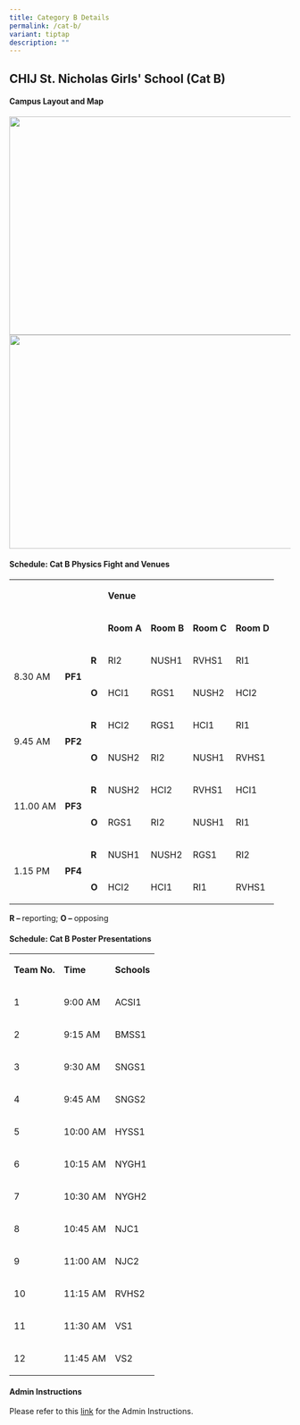 ```yaml
---
title: Category B Details
permalink: /cat-b/
variant: tiptap
description: ""
---
```

<h2><strong>CHIJ St. Nicholas Girls' School (Cat B)</strong></h2>
<h4>Campus Layout and Map</h4>
<div class="isomer-image-wrapper">
<img style="margin-left:0px;margin-top:0px;" height="391" width="679" src="https://lh7-rt.googleusercontent.com/docsz/AD_4nXcnvGohnYAko0Bmn69s8maU_smqnr8_3V0RRICu-u1ZOI8aXm0c3W4OXXPguTkijz2R36of9bkxfUNqPhwOJHWyjf1ZTy5pKv118iGzK8UY1PZPlmRjfaOlp68O6Y_9AqGsaUMkoOSxe85H5cfd4rU?key=--N09Ipa7FmkGCDHctzGtIXA">
</div>
<div class="isomer-image-wrapper">
<img style="margin-left:0px;margin-top:0px;" height="383" width="679" src="https://lh7-rt.googleusercontent.com/docsz/AD_4nXe4Fp0RgeMAqlah2nTzHGiPPfZbJG1p_ysIchIz0g3LeF9xgD9Ns7ZsHCWCMTQmpTvFacCkB0VKMQ4DFHE0rHD8NjW5crJQZTbapsYAbCZjw3tsdSZJV1PLjRUaoUoRMwqlA03RfVjCFFw2d9EPUgc?key=--N09Ipa7FmkGCDHctzGtIXA">
</div>
<p></p>
<h4>Schedule: Cat B Physics Fight and Venues</h4>
<table style="minWidth: 175px">
<colgroup>
<col>
<col>
<col>
<col>
<col>
<col>
<col>
</colgroup>
<tbody>
<tr>
<td rowspan="2" colspan="3">
<p><strong>&nbsp;&nbsp;</strong>
</p>
</td>
<td rowspan="1" colspan="4">
<p><strong>Venue</strong>
</p>
</td>
</tr>
<tr>
<td rowspan="1" colspan="1">
<p><strong>Room A</strong>
</p>
</td>
<td rowspan="1" colspan="1">
<p><strong>Room B</strong>
</p>
</td>
<td rowspan="1" colspan="1">
<p><strong>Room C</strong>
</p>
</td>
<td rowspan="1" colspan="1">
<p><strong>Room D</strong>
</p>
</td>
</tr>
<tr>
<td rowspan="2" colspan="1">
<p>8.30 AM</p>
</td>
<td rowspan="2" colspan="1">
<p><strong>PF1</strong>
</p>
</td>
<td rowspan="1" colspan="1">
<p><strong>R</strong>
</p>
</td>
<td rowspan="1" colspan="1">
<p>RI2</p>
</td>
<td rowspan="1" colspan="1">
<p>NUSH1</p>
</td>
<td rowspan="1" colspan="1">
<p>RVHS1</p>
</td>
<td rowspan="1" colspan="1">
<p>RI1</p>
</td>
</tr>
<tr>
<td rowspan="1" colspan="1">
<p><strong>O</strong>
</p>
</td>
<td rowspan="1" colspan="1">
<p>HCI1</p>
</td>
<td rowspan="1" colspan="1">
<p>RGS1</p>
</td>
<td rowspan="1" colspan="1">
<p>NUSH2</p>
</td>
<td rowspan="1" colspan="1">
<p>HCI2</p>
</td>
</tr>
<tr>
<td rowspan="2" colspan="1">
<p>9.45 AM</p>
</td>
<td rowspan="2" colspan="1">
<p><strong>PF2</strong>
</p>
</td>
<td rowspan="1" colspan="1">
<p><strong>R&nbsp;</strong>
</p>
</td>
<td rowspan="1" colspan="1">
<p>HCI2</p>
</td>
<td rowspan="1" colspan="1">
<p>RGS1</p>
</td>
<td rowspan="1" colspan="1">
<p>HCI1</p>
</td>
<td rowspan="1" colspan="1">
<p>RI1</p>
</td>
</tr>
<tr>
<td rowspan="1" colspan="1">
<p><strong>O</strong>
</p>
</td>
<td rowspan="1" colspan="1">
<p>NUSH2</p>
</td>
<td rowspan="1" colspan="1">
<p>RI2</p>
</td>
<td rowspan="1" colspan="1">
<p>NUSH1</p>
</td>
<td rowspan="1" colspan="1">
<p>RVHS1</p>
</td>
</tr>
<tr>
<td rowspan="2" colspan="1">
<p>11.00 AM</p>
</td>
<td rowspan="2" colspan="1">
<p><strong>PF3</strong>
</p>
</td>
<td rowspan="1" colspan="1">
<p><strong>R&nbsp;</strong>
</p>
</td>
<td rowspan="1" colspan="1">
<p>NUSH2</p>
</td>
<td rowspan="1" colspan="1">
<p>HCI2</p>
</td>
<td rowspan="1" colspan="1">
<p>RVHS1</p>
</td>
<td rowspan="1" colspan="1">
<p>HCI1</p>
</td>
</tr>
<tr>
<td rowspan="1" colspan="1">
<p><strong>O</strong>
</p>
</td>
<td rowspan="1" colspan="1">
<p>RGS1</p>
</td>
<td rowspan="1" colspan="1">
<p>RI2</p>
</td>
<td rowspan="1" colspan="1">
<p>NUSH1</p>
</td>
<td rowspan="1" colspan="1">
<p>RI1</p>
</td>
</tr>
<tr>
<td rowspan="2" colspan="1">
<p>1.15 PM</p>
</td>
<td rowspan="2" colspan="1">
<p><strong>PF4</strong>
</p>
</td>
<td rowspan="1" colspan="1">
<p><strong>R&nbsp;</strong>
</p>
</td>
<td rowspan="1" colspan="1">
<p>NUSH1</p>
</td>
<td rowspan="1" colspan="1">
<p>NUSH2</p>
</td>
<td rowspan="1" colspan="1">
<p>RGS1</p>
</td>
<td rowspan="1" colspan="1">
<p>RI2</p>
</td>
</tr>
<tr>
<td rowspan="1" colspan="1">
<p><strong>O</strong>
</p>
</td>
<td rowspan="1" colspan="1">
<p>HCI2</p>
</td>
<td rowspan="1" colspan="1">
<p>HCI1</p>
</td>
<td rowspan="1" colspan="1">
<p>RI1</p>
</td>
<td rowspan="1" colspan="1">
<p>RVHS1</p>
</td>
</tr>
</tbody>
</table>
<p><strong>R – </strong>reporting; <strong>O – </strong>opposing</p>
<h4>Schedule: Cat B Poster Presentations</h4>
<table style="minWidth: 75px">
<colgroup>
<col>
<col>
<col>
</colgroup>
<tbody>
<tr>
<td rowspan="1" colspan="1">
<p><strong>Team No.</strong>
</p>
</td>
<td rowspan="1" colspan="1">
<p><strong>Time</strong>
</p>
</td>
<td rowspan="1" colspan="1">
<p><strong>Schools</strong>
</p>
</td>
</tr>
<tr>
<td rowspan="1" colspan="1">
<p>1</p>
</td>
<td rowspan="1" colspan="1">
<p>9:00 AM</p>
</td>
<td rowspan="1" colspan="1">
<p>ACSI1</p>
</td>
</tr>
<tr>
<td rowspan="1" colspan="1">
<p>2</p>
</td>
<td rowspan="1" colspan="1">
<p>9:15 AM</p>
</td>
<td rowspan="1" colspan="1">
<p>BMSS1</p>
</td>
</tr>
<tr>
<td rowspan="1" colspan="1">
<p>3</p>
</td>
<td rowspan="1" colspan="1">
<p>9:30 AM</p>
</td>
<td rowspan="1" colspan="1">
<p>SNGS1</p>
</td>
</tr>
<tr>
<td rowspan="1" colspan="1">
<p>4</p>
</td>
<td rowspan="1" colspan="1">
<p>9:45 AM</p>
</td>
<td rowspan="1" colspan="1">
<p>SNGS2</p>
</td>
</tr>
<tr>
<td rowspan="1" colspan="1">
<p>5</p>
</td>
<td rowspan="1" colspan="1">
<p>10:00 AM</p>
</td>
<td rowspan="1" colspan="1">
<p>HYSS1</p>
</td>
</tr>
<tr>
<td rowspan="1" colspan="1">
<p>6</p>
</td>
<td rowspan="1" colspan="1">
<p>10:15 AM</p>
</td>
<td rowspan="1" colspan="1">
<p>NYGH1</p>
</td>
</tr>
<tr>
<td rowspan="1" colspan="1">
<p>7</p>
</td>
<td rowspan="1" colspan="1">
<p>10:30 AM</p>
</td>
<td rowspan="1" colspan="1">
<p>NYGH2</p>
</td>
</tr>
<tr>
<td rowspan="1" colspan="1">
<p>8</p>
</td>
<td rowspan="1" colspan="1">
<p>10:45 AM</p>
</td>
<td rowspan="1" colspan="1">
<p>NJC1</p>
</td>
</tr>
<tr>
<td rowspan="1" colspan="1">
<p>9</p>
</td>
<td rowspan="1" colspan="1">
<p>11:00 AM</p>
</td>
<td rowspan="1" colspan="1">
<p>NJC2</p>
</td>
</tr>
<tr>
<td rowspan="1" colspan="1">
<p>10</p>
</td>
<td rowspan="1" colspan="1">
<p>11:15 AM</p>
</td>
<td rowspan="1" colspan="1">
<p>RVHS2</p>
</td>
</tr>
<tr>
<td rowspan="1" colspan="1">
<p>11</p>
</td>
<td rowspan="1" colspan="1">
<p>11:30 AM</p>
</td>
<td rowspan="1" colspan="1">
<p>VS1</p>
</td>
</tr>
<tr>
<td rowspan="1" colspan="1">
<p>12</p>
</td>
<td rowspan="1" colspan="1">
<p>11:45 AM</p>
</td>
<td rowspan="1" colspan="1">
<p>VS2</p>
</td>
</tr>
</tbody>
</table>
<h4>Admin Instructions</h4>
<p>Please refer to this <a href="https://drive.google.com/file/d/1xq-3KRgsyuCfDfCULVDb41R3-XghNue1/view?usp=drive_link" rel="noopener nofollow" target="_blank">link</a> for
the Admin Instructions.</p>
<p></p>
<p></p>